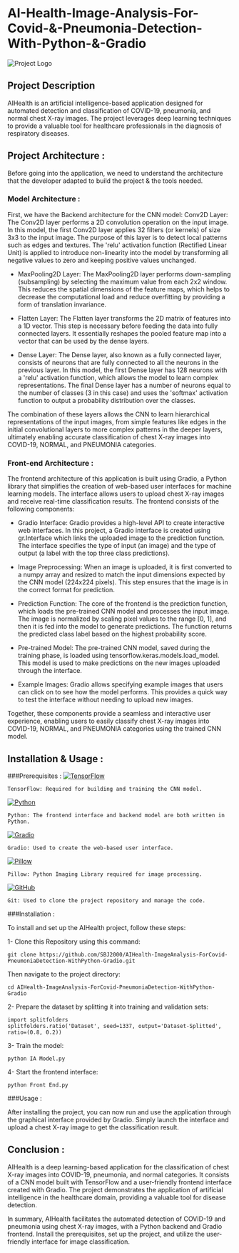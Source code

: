 # AI-Health-Image-Analysis-For-Covid-&-Pneumonia-Detection-With-Python-&-Gradio
![Project Logo](https://github.com/SBJ2000/AIHealth-ImageAnalysis-ForCovid-PneumoniaDetection-WithPython-Gradio/blob/main/Images/Logo.jpg)
## Project Description
AIHealth is an artificial intelligence-based application designed for automated detection and classification of COVID-19, pneumonia, and normal chest X-ray images. The project leverages deep learning techniques to provide a valuable tool for healthcare professionals in the diagnosis of respiratory diseases.
## Project Architecture :
Before going into the application, we need to understand the architecture that the developer adapted to build the project & the tools needed.

### Model Architecture :
First, we have the Backend architecture for the CNN model:
Conv2D Layer: The Conv2D layer performs a 2D convolution operation on the input image. In this model, the first Conv2D layer applies 32 filters (or kernels) of size 3x3 to the input image. The purpose of this layer is to detect local patterns such as edges and textures. The 'relu' activation function (Rectified Linear Unit) is applied to introduce non-linearity into the model by transforming all negative values to zero and keeping positive values unchanged.

* MaxPooling2D Layer: The MaxPooling2D layer performs down-sampling (subsampling) by selecting the maximum value from each 2x2 window. This reduces the spatial dimensions of the feature maps, which helps to decrease the computational load and reduce overfitting by providing a form of translation invariance.

* Flatten Layer: The Flatten layer transforms the 2D matrix of features into a 1D vector. This step is necessary before feeding the data into fully connected layers. It essentially reshapes the pooled feature map into a vector that can be used by the dense layers.

* Dense Layer: The Dense layer, also known as a fully connected layer, consists of neurons that are fully connected to all the neurons in the previous layer. In this model, the first Dense layer has 128 neurons with a 'relu' activation function, which allows the model to learn complex representations. The final Dense layer has a number of neurons equal to the number of classes (3 in this case) and uses the 'softmax' activation function to output a probability distribution over the classes.

The combination of these layers allows the CNN to learn hierarchical representations of the input images, from simple features like edges in the initial convolutional layers to more complex patterns in the deeper layers, ultimately enabling accurate classification of chest X-ray images into COVID-19, NORMAL, and PNEUMONIA categories.

### Front-end Architecture :
The frontend architecture of this application is built using Gradio, a Python library that simplifies the creation of web-based user interfaces for machine learning models. The interface allows users to upload chest X-ray images and receive real-time classification results. The frontend consists of the following components:

* Gradio Interface: Gradio provides a high-level API to create interactive web interfaces. In this project, a Gradio interface is created using gr.Interface which links the uploaded image to the prediction function. The interface specifies the type of input (an image) and the type of output (a label with the top three class predictions).

* Image Preprocessing: When an image is uploaded, it is first converted to a numpy array and resized to match the input dimensions expected by the CNN model (224x224 pixels). This step ensures that the image is in the correct format for prediction.

* Prediction Function: The core of the frontend is the prediction function, which loads the pre-trained CNN model and processes the input image. The image is normalized by scaling pixel values to the range [0, 1], and then it is fed into the model to generate predictions. The function returns the predicted class label based on the highest probability score.

* Pre-trained Model: The pre-trained CNN model, saved during the training phase, is loaded using tensorflow.keras.models.load_model. This model is used to make predictions on the new images uploaded through the interface.

* Example Images: Gradio allows specifying example images that users can click on to see how the model performs. This provides a quick way to test the interface without needing to upload new images.

Together, these components provide a seamless and interactive user experience, enabling users to easily classify chest X-ray images into COVID-19, NORMAL, and PNEUMONIA categories using the trained CNN model.

## Installation & Usage :
###Prerequisites :
[![TensorFlow](https://img.shields.io/badge/TensorFlow-2.4.1-orange)](https://www.tensorflow.org/)
    
    TensorFlow: Required for building and training the CNN model.

[![Python](https://img.shields.io/badge/Python-3.8.5-blue)](https://www.python.org/)

    Python: The frontend interface and backend model are both written in Python.

[![Gradio](https://img.shields.io/badge/Gradio-2.3.1-green)](https://gradio.app/)

    Gradio: Used to create the web-based user interface.

[![Pillow](https://img.shields.io/badge/Pillow-8.0.1-yellow)](https://pillow.readthedocs.io/en/stable/)

    Pillow: Python Imaging Library required for image processing.

[![GitHub](https://img.shields.io/badge/GitHub-Repo-blue?logo=github)](https://github.com/SBJ2000/AIHealth-ImageAnalysis-ForCovid-PneumoniaDetection-WithPython-Gradio)
    
    Git: Used to clone the project repository and manage the code.

###Installation :

To install and set up the AIHealth project, follow these steps:

1- Clone this Repository using this command:

    git clone https://github.com/SBJ2000/AIHealth-ImageAnalysis-ForCovid-PneumoniaDetection-WithPython-Gradio.git

Then navigate to the project directory:

    cd AIHealth-ImageAnalysis-ForCovid-PneumoniaDetection-WithPython-Gradio

2- Prepare the dataset by splitting it into training and validation sets:

    import splitfolders
    splitfolders.ratio('Dataset', seed=1337, output='Dataset-Splitted', ratio=(0.8, 0.2))

3- Train the model:

    python IA Model.py

4- Start the frontend interface:

    python Front End.py

###Usage :

After installing the project, you can now run and use the application through the graphical interface provided by Gradio. Simply launch the interface and upload a chest X-ray image to get the classification result.

## Conclusion :

AIHealth is a deep learning-based application for the classification of chest X-ray images into COVID-19, pneumonia, and normal categories. It consists of a CNN model built with TensorFlow and a user-friendly frontend interface created with Gradio. The project demonstrates the application of artificial intelligence in the healthcare domain, providing a valuable tool for disease detection.

In summary, AIHealth facilitates the automated detection of COVID-19 and pneumonia using chest X-ray images, with a Python backend and Gradio frontend. Install the prerequisites, set up the project, and utilize the user-friendly interface for image classification.
